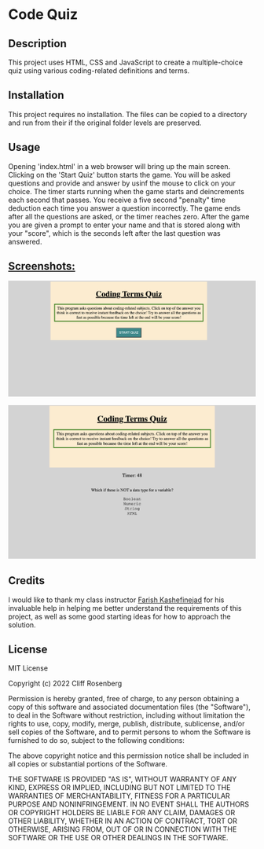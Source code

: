 # Code Quiz

## Description

This project uses HTML, CSS and JavaScript to create a multiple-choice quiz using various coding-related definitions and terms.

## Installation

This project requires no installation. The files can be copied to a directory and run from their if the original folder levels are preserved.

## Usage

Opening 'index.html' in a web browser will bring up the main screen. Clicking on the 'Start Quiz' button starts the game. You will be asked questions and provide and answer by usinf the mouse to click on your choice. The timer starts running when the game starts and deincrements each second that passes. You receive a five second "penalty" time deduction each time you answer a question incorrectly. The game ends after all the questions are asked, or the timer reaches zero. After the game you are given a prompt to enter your name and that is stored along with your "score", which is the seconds left after the last question was answered.

<h2><u>Screenshots:</u></h2>

![screenshot1](assets/screenshot_start_quiz.png)

![screenshot1](assets/screenshot_question.png)

## Credits

I would like to thank my class instructor [Farish Kashefinejad](https://www.linkedin.com/in/farishkash) for his invaluable help in helping me better understand the requirements of this project, as well as some good starting ideas for how to approach the solution.


## License

MIT License

Copyright (c) 2022 Cliff Rosenberg

Permission is hereby granted, free of charge, to any person obtaining a copy
of this software and associated documentation files (the "Software"), to deal
in the Software without restriction, including without limitation the rights
to use, copy, modify, merge, publish, distribute, sublicense, and/or sell
copies of the Software, and to permit persons to whom the Software is
furnished to do so, subject to the following conditions:

The above copyright notice and this permission notice shall be included in all
copies or substantial portions of the Software.

THE SOFTWARE IS PROVIDED "AS IS", WITHOUT WARRANTY OF ANY KIND, EXPRESS OR
IMPLIED, INCLUDING BUT NOT LIMITED TO THE WARRANTIES OF MERCHANTABILITY,
FITNESS FOR A PARTICULAR PURPOSE AND NONINFRINGEMENT. IN NO EVENT SHALL THE
AUTHORS OR COPYRIGHT HOLDERS BE LIABLE FOR ANY CLAIM, DAMAGES OR OTHER
LIABILITY, WHETHER IN AN ACTION OF CONTRACT, TORT OR OTHERWISE, ARISING FROM,
OUT OF OR IN CONNECTION WITH THE SOFTWARE OR THE USE OR OTHER DEALINGS IN THE
SOFTWARE.